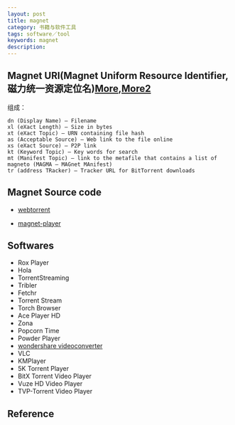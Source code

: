 ```yaml
---
layout: post
title: magnet
category: 书籍与软件工具
tags: software／tool
keywords: magnet
description: 
---
```



## Magnet URI(Magnet Uniform Resource Identifier, 磁力统一资源定位名)[More](http://www.freeoa.net/scheme/manual/magnet_1233.html),[More2](https://en.wikipedia.org/wiki/Magnet_URI_scheme)

组成：
```
dn (Display Name) – Filename
xl (eXact Length) – Size in bytes
xt (eXact Topic) – URN containing file hash
as (Acceptable Source) – Web link to the file online
xs (eXact Source) – P2P link
kt (Keyword Topic) – Key words for search
mt (Manifest Topic) – link to the metafile that contains a list of magneto (MAGMA – MAGnet MAnifest)
tr (address TRacker) – Tracker URL for BitTorrent downloads
```

## Magnet Source code

* [webtorrent](https://github.com/webtorrent/webtorrent)

* [magnet-player](https://github.com/ferrolho/magnet-player/)

## Softwares

* Rox Player
* Hola
* TorrentStreaming
* Tribler
* Fetchr
* Torrent Stream
* Torch Browser
* Ace Player HD
* Zona
* Popcorn Time
* Powder Player
* [wondershare videoconverter](https://videoconverter.wondershare.com/)
* VLC
* KMPlayer
* 5K Torrent Player
* BitX Torrent Video Player
* Vuze HD Video Player
* TVP-Torrent Video Player


## Reference
